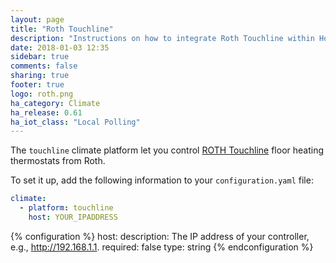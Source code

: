 ```yaml
---
layout: page
title: "Roth Touchline"
description: "Instructions on how to integrate Roth Touchline within Home Assistant."
date: 2018-01-03 12:35
sidebar: true
comments: false
sharing: true
footer: true
logo: roth.png
ha_category: Climate
ha_release: 0.61
ha_iot_class: "Local Polling"
---
```


The `touchline` climate platform let you control [ROTH Touchline](http://www.roth-nordic.dk/dk/roth-touchline-tradloes-gulvvarmeregulering-1475.htm) floor heating thermostats from Roth. 


To set it up, add the following information to your `configuration.yaml` file:

```yaml
climate:
  - platform: touchline
    host: YOUR_IPADDRESS
```

{% configuration %}
host:
  description: The IP address of your controller, e.g., http://192.168.1.1.
  required: false
  type: string
{% endconfiguration %}
